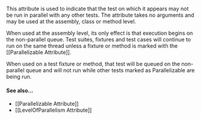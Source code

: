 This attribute is used to indicate that the test on which it appears may not be run in parallel with any other tests. The attribute takes no arguments and may be used at the assembly, class or method level.

When used at the assembly level, its only effect is that execution begins on the non-parallel queue. Test suites, fixtures and test cases will continue to run on the same thread unless a fixture or method is marked with the [[Parallelizable Attribute]].

When used on a test fixture or method, that test will be queued on the non-parallel queue and will not run while other tests marked as Parallelizable are being run.

#### See also...
 * [[Parallelizable Attribute]]
 * [[LevelOfParallelism Attribute]]

